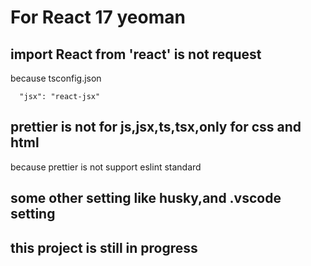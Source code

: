 # For React 17 yeoman

## import React from 'react' is not request

because tsconfig.json

````
  "jsx": "react-jsx"
````

## prettier is not for js,jsx,ts,tsx,only for css and html

because prettier is not support eslint standard

## some other setting like husky,and .vscode setting

## this project is still in progress
